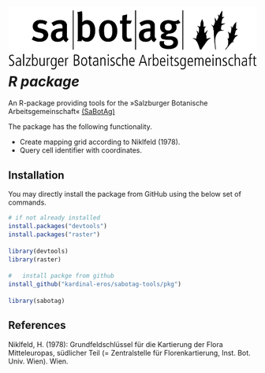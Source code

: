![](README.png) *R package*
=================



An R-package providing tools for the »Salzburger Botanische Arbeitsgemeinschaft« [(SaBotAg)](http://www.hausdernatur.at/sabotag.html)

The package has  the following functionality.

+ Create mapping grid according to Niklfeld (1978).
+ Query cell identifier with coordinates.

Installation
------------

You may directly install the package from GitHub using the below set of commands.

```R
# if not already installed
install.packages("devtools")
install.packages("raster")

library(devtools)
library(raster)

#	install packge from github
install_github("kardinal-eros/sabotag-tools/pkg")

library(sabotag)
```

References
----------

Niklfeld, H. (1978): Grundfeldschlüssel für die Kartierung der Flora Mitteleuropas, südlicher Teil (= Zentralstelle für Florenkartierung, Inst. Bot. Univ. Wien). Wien.